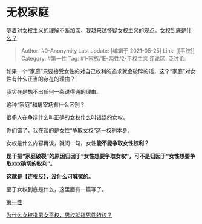 # 无权家庭
[随着对女权主义的理解不断加深，我越来越怀疑女权主义的观点。女权到底是什么？](https://www.zhihu.com/question/401727574/answer/1299422121)

> Author: #0-Anonymity
> Last update: [编辑于 2021-05-25]
> Link: [[平权]]
> Category: #第一性
> Tag: #1-家族/1E-两性/2-平权主义
> 评论区:
> 泛讨论:

如果一个“家庭”只要接受女性的对自己权利的追求就会破碎的话，这个“家庭”对女性有什么正当的存在的理由？

我实在是想不出任何一条说得通的理由。

这种“家庭”和屠宰场有什么区别？

很多人在争辩什么叫正确的女权什么叫错误的女权。

你们错了，我在谈的是女性“争取女权”这一权利本身。

女权是什么内容再谈，就问一句，女性**能不能争取女性权利？**

**题干把“家庭破裂”的原因归因于“女性想要争取女权”，可不是归因于“女性想要争取xxx确切的权利”。**

**这就是【连根反】，没什么可喊冤的。**

至于女权到底是什么，这里面有一篇写了。

[第一性](https://zhihu.com/collection/369876193)

[为什么女权指男女平权，男权就指男性特权？](https://www.zhihu.com/question/298105587/answer/509627202)
